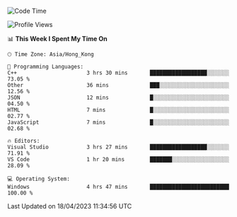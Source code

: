 <!--START_SECTION:waka-->
![Code Time](http://img.shields.io/badge/Code%20Time-50%20hrs%2037%20mins-blue)

![Profile Views](http://img.shields.io/badge/Profile%20Views-1-blue)

📊 **This Week I Spent My Time On** 

```text
🕑︎ Time Zone: Asia/Hong_Kong

💬 Programming Languages: 
C++                      3 hrs 30 mins       ██████████████████░░░░░░░   73.05 % 
Other                    36 mins             ███░░░░░░░░░░░░░░░░░░░░░░   12.56 % 
JSON                     12 mins             █░░░░░░░░░░░░░░░░░░░░░░░░   04.50 % 
HTML                     7 mins              █░░░░░░░░░░░░░░░░░░░░░░░░   02.77 % 
JavaScript               7 mins              █░░░░░░░░░░░░░░░░░░░░░░░░   02.68 % 

🔥 Editors: 
Visual Studio            3 hrs 27 mins       ██████████████████░░░░░░░   71.91 % 
VS Code                  1 hr 20 mins        ███████░░░░░░░░░░░░░░░░░░   28.09 % 

💻 Operating System: 
Windows                  4 hrs 47 mins       █████████████████████████   100.00 % 
```


 Last Updated on 18/04/2023 11:34:56 UTC
<!--END_SECTION:waka-->
